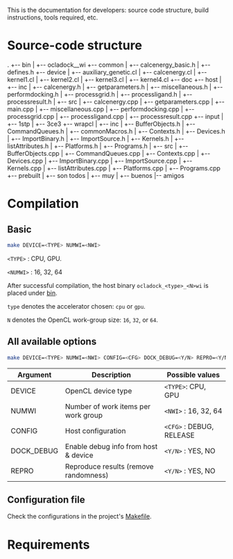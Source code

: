 This is the documentation for developers: source code structure, build instructions, tools required, etc.

# Source-code structure
.
+-- bin
|   +-- ocladock_<type>_<N>wi
+-- common
|   +-- calcenergy_basic.h
|   +-- defines.h
+-- device
|   +-- auxiliary_genetic.cl
|   +-- calcenergy.cl
|   +-- kernel1.cl
|   +-- kernel2.cl
|   +-- kernel3.cl
|   +-- kernel4.cl
+-- doc
+-- host
|   +-- inc
    |   +-- calcenergy.h
    |   +-- getparameters.h
    |   +-- miscellaneous.h
    |   +-- performdocking.h
    |   +-- processgrid.h
    |   +-- processligand.h
    |   +-- processresult.h
|   +-- src
    |   +-- calcenergy.cpp
    |   +-- getparameters.cpp
    |   +-- main.cpp
    |   +-- miscellaneous.cpp
    |   +-- performdocking.cpp
    |   +-- processgrid.cpp
    |   +-- processligand.cpp
    |   +-- processresult.cpp
+-- input
|   +-- 1stp
|   +-- 3ce3
+-- wrapcl
|   +-- inc
    |   +-- BufferObjects.h
    |   +-- CommandQueues.h
    |   +-- commonMacros.h
    |   +-- Contexts.h
    |   +-- Devices.h
    |   +-- ImportBinary.h
    |   +-- ImportSource.h
    |   +-- Kernels.h
    |   +-- listAttributes.h
    |   +-- Platforms.h
    |   +-- Programs.h
|   +-- src
|   +-- BufferObjects.cpp
|   +-- CommandQueues.cpp
|   +-- Contexts.cpp
|   +-- Devices.cpp
|   +-- ImportBinary.cpp
|   +-- ImportSource.cpp
|   +-- Kernels.cpp
|   +-- listAttributes.cpp
|   +-- Platforms.cpp
|   +-- Programs.cpp
+-- prebuilt
|   +-- son todos
|   +-- muy
|   +-- buenos
|-- amigos

# Compilation

## Basic
```zsh
make DEVICE=<TYPE> NUMWI=<NWI>
```
`<TYPE>` : CPU, GPU.

`<NUMWI>` : 16, 32, 64

After successful compilation, the host binary `ocladock_<type>_<N>wi` is placed under [bin](./bin).

`type` denotes the accelerator chosen: `cpu` or `gpu`.

`N` denotes the OpenCL work-group size: `16`, `32`, or `64`.

## All available options
```zsh
make DEVICE=<TYPE> NUMWI=<NWI> CONFIG=<CFG> DOCK_DEBUG=<Y/N> REPRO=<Y/N>
```
| Argument    | Description                           | Possible values          |
|-------------|---------------------------------------|--------------------------|
| DEVICE      | OpenCL device type                    | `<TYPE>`: CPU, GPU       |
| NUMWI       | Number of work items per work group   | `<NWI>` : 16, 32, 64     |
| CONFIG      | Host configuration                    | `<CFG>` : DEBUG, RELEASE |
| DOCK_DEBUG  | Enable debug info from host & device  | `<Y/N>` : YES, NO        |
| REPRO       | Reproduce results (remove randomness) | `<Y/N>` : YES, NO        |

## Configuration file
Check the configurations in the project's [Makefile](../Makefile).

# Requirements
